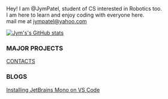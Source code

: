 Hey! I am @JymPatel, student of CS interested in Robotics too.  
I am here to learn and enjoy coding with everyone here.  
mail me at jympatel@yahoo.com

[![Jym's's GitHub stats](https://github-readme-stats.vercel.app/api?username=JymPatel)](https://github.com/JymPatel/github-readme-stats)  

### MAJOR PROJECTS
[CONTACTS](/data/programs/contacts.md)  

### BLOGS
[Installing JetBrains Mono on VS Code](/data/blogs/Installing-JBMonoText-toVSCode.md)  
